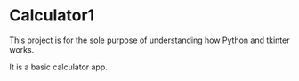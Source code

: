 # Calculator1

This project is for the sole purpose of understanding how Python and tkinter works.

It is a basic calculator app.
